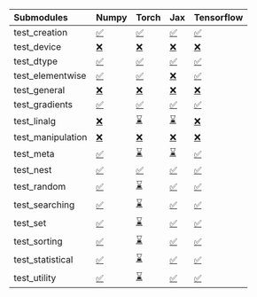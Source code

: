 | Submodules        | Numpy                                                                                                                           | Torch                                                                                                                           | Jax                                                                                                                             | Tensorflow                                                                                                                      |
|:------------------|:--------------------------------------------------------------------------------------------------------------------------------|:--------------------------------------------------------------------------------------------------------------------------------|:--------------------------------------------------------------------------------------------------------------------------------|:--------------------------------------------------------------------------------------------------------------------------------|
| test_creation     | <a href="https://github.com/unifyai/ivy/runs/7955537508?check_suite_focus=true" rel="noopener noreferrer" target="_blank">✅</a> | <a href="https://github.com/unifyai/ivy/runs/7955540097?check_suite_focus=true" rel="noopener noreferrer" target="_blank">✅</a> | <a href="https://github.com/unifyai/ivy/runs/7955542909?check_suite_focus=true" rel="noopener noreferrer" target="_blank">✅</a> | <a href="https://github.com/unifyai/ivy/runs/7955545871?check_suite_focus=true" rel="noopener noreferrer" target="_blank">✅</a> |
| test_device       | <a href="https://github.com/unifyai/ivy/runs/7955537647?check_suite_focus=true" rel="noopener noreferrer" target="_blank">❌</a> | <a href="https://github.com/unifyai/ivy/runs/7955540255?check_suite_focus=true" rel="noopener noreferrer" target="_blank">❌</a> | <a href="https://github.com/unifyai/ivy/runs/7955543117?check_suite_focus=true" rel="noopener noreferrer" target="_blank">❌</a> | <a href="https://github.com/unifyai/ivy/runs/7955546008?check_suite_focus=true" rel="noopener noreferrer" target="_blank">❌</a> |
| test_dtype        | <a href="https://github.com/unifyai/ivy/runs/7955537797?check_suite_focus=true" rel="noopener noreferrer" target="_blank">✅</a> | <a href="https://github.com/unifyai/ivy/runs/7955540437?check_suite_focus=true" rel="noopener noreferrer" target="_blank">✅</a> | <a href="https://github.com/unifyai/ivy/runs/7955543294?check_suite_focus=true" rel="noopener noreferrer" target="_blank">✅</a> | <a href="https://github.com/unifyai/ivy/runs/7955546171?check_suite_focus=true" rel="noopener noreferrer" target="_blank">✅</a> |
| test_elementwise  | <a href="https://github.com/unifyai/ivy/runs/7955537956?check_suite_focus=true" rel="noopener noreferrer" target="_blank">✅</a> | <a href="https://github.com/unifyai/ivy/runs/7955540610?check_suite_focus=true" rel="noopener noreferrer" target="_blank">✅</a> | <a href="https://github.com/unifyai/ivy/runs/7955543555?check_suite_focus=true" rel="noopener noreferrer" target="_blank">❌</a> | <a href="https://github.com/unifyai/ivy/runs/7955546329?check_suite_focus=true" rel="noopener noreferrer" target="_blank">✅</a> |
| test_general      | <a href="https://github.com/unifyai/ivy/runs/7955538103?check_suite_focus=true" rel="noopener noreferrer" target="_blank">❌</a> | <a href="https://github.com/unifyai/ivy/runs/7955540748?check_suite_focus=true" rel="noopener noreferrer" target="_blank">❌</a> | <a href="https://github.com/unifyai/ivy/runs/7955543772?check_suite_focus=true" rel="noopener noreferrer" target="_blank">❌</a> | <a href="https://github.com/unifyai/ivy/runs/7955546485?check_suite_focus=true" rel="noopener noreferrer" target="_blank">❌</a> |
| test_gradients    | <a href="https://github.com/unifyai/ivy/runs/7955538255?check_suite_focus=true" rel="noopener noreferrer" target="_blank">✅</a> | <a href="https://github.com/unifyai/ivy/runs/7955540967?check_suite_focus=true" rel="noopener noreferrer" target="_blank">✅</a> | <a href="https://github.com/unifyai/ivy/runs/7955543948?check_suite_focus=true" rel="noopener noreferrer" target="_blank">✅</a> | <a href="https://github.com/unifyai/ivy/runs/7955546681?check_suite_focus=true" rel="noopener noreferrer" target="_blank">✅</a> |
| test_linalg       | <a href="https://github.com/unifyai/ivy/runs/7955538415?check_suite_focus=true" rel="noopener noreferrer" target="_blank">❌</a> | <a href="https://github.com/unifyai/ivy/runs/7955541115?check_suite_focus=true" rel="noopener noreferrer" target="_blank">⌛</a> | <a href="https://github.com/unifyai/ivy/runs/7955544137?check_suite_focus=true" rel="noopener noreferrer" target="_blank">⌛</a> | <a href="https://github.com/unifyai/ivy/runs/7955546840?check_suite_focus=true" rel="noopener noreferrer" target="_blank">❌</a> |
| test_manipulation | <a href="https://github.com/unifyai/ivy/runs/7955538564?check_suite_focus=true" rel="noopener noreferrer" target="_blank">❌</a> | <a href="https://github.com/unifyai/ivy/runs/7955541260?check_suite_focus=true" rel="noopener noreferrer" target="_blank">❌</a> | <a href="https://github.com/unifyai/ivy/runs/7955544314?check_suite_focus=true" rel="noopener noreferrer" target="_blank">❌</a> | <a href="https://github.com/unifyai/ivy/runs/7955547031?check_suite_focus=true" rel="noopener noreferrer" target="_blank">❌</a> |
| test_meta         | <a href="https://github.com/unifyai/ivy/runs/7955538738?check_suite_focus=true" rel="noopener noreferrer" target="_blank">✅</a> | <a href="https://github.com/unifyai/ivy/runs/7955541451?check_suite_focus=true" rel="noopener noreferrer" target="_blank">⌛</a> | <a href="https://github.com/unifyai/ivy/runs/7955544515?check_suite_focus=true" rel="noopener noreferrer" target="_blank">⌛</a> | <a href="https://github.com/unifyai/ivy/runs/7955547194?check_suite_focus=true" rel="noopener noreferrer" target="_blank">✅</a> |
| test_nest         | <a href="https://github.com/unifyai/ivy/runs/7955538912?check_suite_focus=true" rel="noopener noreferrer" target="_blank">✅</a> | <a href="https://github.com/unifyai/ivy/runs/7955541657?check_suite_focus=true" rel="noopener noreferrer" target="_blank">✅</a> | <a href="https://github.com/unifyai/ivy/runs/7955544689?check_suite_focus=true" rel="noopener noreferrer" target="_blank">✅</a> | <a href="https://github.com/unifyai/ivy/runs/7955547354?check_suite_focus=true" rel="noopener noreferrer" target="_blank">✅</a> |
| test_random       | <a href="https://github.com/unifyai/ivy/runs/7955539102?check_suite_focus=true" rel="noopener noreferrer" target="_blank">✅</a> | <a href="https://github.com/unifyai/ivy/runs/7955541836?check_suite_focus=true" rel="noopener noreferrer" target="_blank">⌛</a> | <a href="https://github.com/unifyai/ivy/runs/7955544871?check_suite_focus=true" rel="noopener noreferrer" target="_blank">✅</a> | <a href="https://github.com/unifyai/ivy/runs/7955547522?check_suite_focus=true" rel="noopener noreferrer" target="_blank">✅</a> |
| test_searching    | <a href="https://github.com/unifyai/ivy/runs/7955539259?check_suite_focus=true" rel="noopener noreferrer" target="_blank">✅</a> | <a href="https://github.com/unifyai/ivy/runs/7955542029?check_suite_focus=true" rel="noopener noreferrer" target="_blank">⌛</a> | <a href="https://github.com/unifyai/ivy/runs/7955545092?check_suite_focus=true" rel="noopener noreferrer" target="_blank">✅</a> | <a href="https://github.com/unifyai/ivy/runs/7955547680?check_suite_focus=true" rel="noopener noreferrer" target="_blank">✅</a> |
| test_set          | <a href="https://github.com/unifyai/ivy/runs/7955539392?check_suite_focus=true" rel="noopener noreferrer" target="_blank">✅</a> | <a href="https://github.com/unifyai/ivy/runs/7955542185?check_suite_focus=true" rel="noopener noreferrer" target="_blank">⌛</a> | <a href="https://github.com/unifyai/ivy/runs/7955545247?check_suite_focus=true" rel="noopener noreferrer" target="_blank">✅</a> | <a href="https://github.com/unifyai/ivy/runs/7955547890?check_suite_focus=true" rel="noopener noreferrer" target="_blank">✅</a> |
| test_sorting      | <a href="https://github.com/unifyai/ivy/runs/7955539567?check_suite_focus=true" rel="noopener noreferrer" target="_blank">✅</a> | <a href="https://github.com/unifyai/ivy/runs/7955542336?check_suite_focus=true" rel="noopener noreferrer" target="_blank">⌛</a> | <a href="https://github.com/unifyai/ivy/runs/7955545423?check_suite_focus=true" rel="noopener noreferrer" target="_blank">✅</a> | <a href="https://github.com/unifyai/ivy/runs/7955548018?check_suite_focus=true" rel="noopener noreferrer" target="_blank">✅</a> |
| test_statistical  | <a href="https://github.com/unifyai/ivy/runs/7955539756?check_suite_focus=true" rel="noopener noreferrer" target="_blank">✅</a> | <a href="https://github.com/unifyai/ivy/runs/7955542492?check_suite_focus=true" rel="noopener noreferrer" target="_blank">⌛</a> | <a href="https://github.com/unifyai/ivy/runs/7955545586?check_suite_focus=true" rel="noopener noreferrer" target="_blank">✅</a> | <a href="https://github.com/unifyai/ivy/runs/7955548166?check_suite_focus=true" rel="noopener noreferrer" target="_blank">✅</a> |
| test_utility      | <a href="https://github.com/unifyai/ivy/runs/7955539907?check_suite_focus=true" rel="noopener noreferrer" target="_blank">✅</a> | <a href="https://github.com/unifyai/ivy/runs/7955542678?check_suite_focus=true" rel="noopener noreferrer" target="_blank">⌛</a> | <a href="https://github.com/unifyai/ivy/runs/7955545735?check_suite_focus=true" rel="noopener noreferrer" target="_blank">✅</a> | <a href="https://github.com/unifyai/ivy/runs/7955548305?check_suite_focus=true" rel="noopener noreferrer" target="_blank">✅</a> |